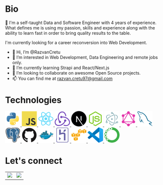 # Bio

👋 I'm a self-taught Data and Software Engineer with 4 years of experience. What defines me is using my passion,
skills and experience along with the ability to learn fast in order to bring quality results to
the table.

I'm currently looking for a career reconversion into Web Development.

- 👋 Hi, I’m @RazvanCretu
- 👀 I’m interested in Web Development, Data Engineering and remote jobs only.
- 🌱 I’m currently learning Strapi and React/Next.js
- 💞️ I’m looking to collaborate on awesome Open Source projects.
- 📫 You can find me at razvan.cretu97@gmail.com

# Technologies

<!-- **Programming Langauges:** -->

<a href="https://www.python.org/">
    <img height="50" src="https://github.com/devicons/devicon/blob/master/icons/python/python-original.svg" title="Python" />
</a>
<a href="https://developer.mozilla.org/en-US/docs/Web/JavaScript">
  <img height="50" src="https://github.com/devicons/devicon/blob/master/icons/javascript/javascript-original.svg" title="Javascript" />
</a>
<a href="https://react.dev/">
    <img height="50" src="https://github.com/devicons/devicon/blob/master/icons/react/react-original.svg" title="React" />
</a>
<a href="https://redux.js.org/">
    <img height="50" src="https://github.com/devicons/devicon/blob/master/icons/redux/redux-original.svg" title="Redux" />
</a>
<a href="https://nextjs.org/">
    <img height="50" src="https://github.com/devicons/devicon/blob/master/icons/nextjs/nextjs-original.svg" title="NextJs" />
</a>
<a href="https://nodejs.org/en">
    <img height="50" src="https://github.com/devicons/devicon/blob/master/icons/nodejs/nodejs-original.svg" title="NodeJs" />
</a>
<a href="https://www.electronjs.org/">
    <img height="50" src="https://github.com/devicons/devicon/blob/master/icons/electron/electron-original.svg" title="Electron" />
</a>
<a href="https://graphql.org/">
    <img height="50" src="https://github.com/devicons/devicon/blob/master/icons/graphql/graphql-plain.svg" title="GraphQL" />
</a>
<a href="https://www.mysql.com/">
    <img height="50" src="https://github.com/devicons/devicon/blob/master/icons/mysql/mysql-original.svg" title="MySQL" />
</a>
<a href="https://www.postgresql.org/">
    <img height="50" src="https://github.com/devicons/devicon/blob/master/icons/postgresql/postgresql-original.svg" title="PostgreSQL" />
</a>
<a href="https://github.com/RazvanCretu">
    <img height="50" src="https://github.com/devicons/devicon/blob/master/icons/github/github-original.svg" title="GitHub" />
</a>
<a href="https://www.docker.com/">
    <img height="50" src="https://github.com/devicons/devicon/blob/master/icons/docker/docker-original.svg" title="Docker" />
</a>
<a href="https://heroku.com/)">
    <img height="50" src="https://github.com/devicons/devicon/blob/master/icons/heroku/heroku-original.svg" title="Heroku" />
</a>
<a href="https://aws.amazon.com/">
    <img height="50" src="https://github.com/devicons/devicon/blob/master/icons/amazonwebservices/amazonwebservices-original.svg" title="AWS" />
</a>
<a href="https://code.visualstudio.com/">
    <img height="50" src="https://github.com/devicons/devicon/blob/master/icons/vscode/vscode-original.svg" title="Visual Studio Code" />
</a>
<a href="https://www.anaconda.com/">
    <img height="50" src="https://github.com/devicons/devicon/blob/master/icons/anaconda/anaconda-original.svg" title="Anaconda" />
</a>

# Let's connect

<table>
    <tbody>
        <tr>
            <td>
                <a href="https://www.linkedin.com/in/creturazvan/">
                    <img height="50" src="https://www.vectorlogo.zone/logos/linkedin/linkedin-ar21.svg" />
                </a>
            </td>
            <td>
                <a href="https://open.spotify.com/user/3jh0qw4ntru8if9moesji6mec">
                    <img height="50" src="https://www.vectorlogo.zone/logos/spotify/spotify-ar21.svg" />
                </a>
            </td>
        </tr>
    </tbody>
</table>

<!---
RazvanCretu/RazvanCretu is a ✨ special ✨ repository because its `README.md` (this file) appears on your GitHub profile.
You can click the Preview link to take a look at your changes.
--->
